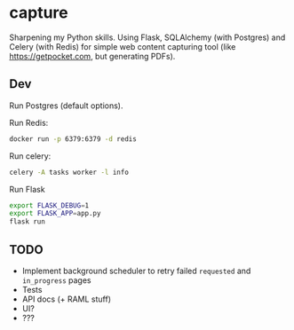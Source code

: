 # capture

Sharpening my Python skills. Using Flask, SQLAlchemy (with Postgres) and Celery (with Redis) for simple web content capturing tool (like https://getpocket.com, but generating PDFs).

## Dev

Run Postgres (default options).

Run Redis:

```bash
docker run -p 6379:6379 -d redis
```

Run celery:

```bash
celery -A tasks worker -l info
```

Run Flask

```bash
export FLASK_DEBUG=1
export FLASK_APP=app.py
flask run
```

## TODO

- Implement background scheduler to retry failed `requested` and `in_progress` pages
- Tests
- API docs (+ RAML stuff)
- UI?
- ???
